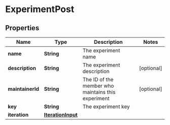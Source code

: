 

# ExperimentPost


## Properties

| Name | Type | Description | Notes |
|------------ | ------------- | ------------- | -------------|
|**name** | **String** | The experiment name |  |
|**description** | **String** | The experiment description |  [optional] |
|**maintainerId** | **String** | The ID of the member who maintains this experiment |  [optional] |
|**key** | **String** | The experiment key |  |
|**iteration** | [**IterationInput**](IterationInput.md) |  |  |



